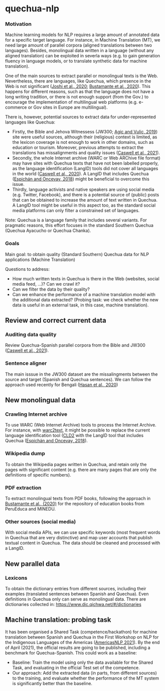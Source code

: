 # quechua-nlp

### Motivation

Machine learning models for NLP requires a large amount of annotated data for a specific target language. For instance, in Machine Translation (MT), we need large amount of parallel corpora (aligned translations between two languages). Besides, monolingual data written in a language (without any aligned translation) can be exploited in severla ways (e.g. to gain generation fluency in language models, or to translate synthetic data for machine translation). 

One of the main sources to extract parallel or monolingual texts is the Web. Nevertheless, there are languages, like Quechua, which presence in the Web is not significant ([Joshi et al., 2020](https://www.aclweb.org/anthology/2020.acl-main.560/); [Bustamante et al., 2020](https://www.aclweb.org/anthology/2020.lrec-1.356/)). This happens for different reasons, such as that the language does not have a long writing tradition, or there is not enough support (from the Gov.) to encourage the implementation of multilingual web platforms (e.g. e-commerce or Gov sites in Europe are multilingual). 

There is, however, potential sources to extract data for under-represented languages like Quechua: 
- Firstly, the Bible and Jehova Witnessess (JW300; [Agic and Vulic, 2019](https://www.aclweb.org/anthology/P19-1310/)) site were useful sources, although their (religious) context is limited, as the lexicon coverage is not enough to work in other domains, such as education or tourism. Moreover, previous attempts to extract the translations has missalignments and quality issues ([Caswell et al., 2021](https://arxiv.org/abs/2103.12028)). 
- Secondly, the whole Internet archive (WARC or Web ARChive file format) may have sites with Quechua texts that have not been labelled properly, as the language identification (LangID) tools did not cover all languages in the world ([Caswell et al., 2020](https://www.aclweb.org/anthology/2020.coling-main.579/)). A LangID that includes Quechua ([Espichán and Oncevay, 2018](https://link.springer.com/chapter/10.1007/978-3-319-90596-9_7)) might be beneficial to overcome this issue. 
- Thirdly, language activists and native speakers are using social media (e.g. Twitter, Facebook), and there is a potential source of (public) posts that can be obtained to increase the amount of text written in Quechua. A LangID tool might be useful in this aspect too, as the standard social media platforms can only filter a constrained set of languages. 

Note: Quechua is a language family that includes several variants. For pragmatic reasons, this effort focuses in the standard Southern Quechua (Quechua Ayacucho or Quechua Chanka). 

### Goals
Main goal: to obtain quality (Standard Southern) Quechua data for NLP applications (Machine Translation)

Questions to address:
- How much written texts in Quechua is there in the Web (websites, social media feed, ...)? Can we crawl it?
- Can we filter the data by their quality?
- Can we enhance the performance of a machine translation model with the additional data extracted? (Probing task: we check whether the new data is useful in an external task, in this case, machine translation).

## Review and correct current data

### Auditing data quality
Review Quechua-Spanish parallel corpora from the Bible and JW300 ([Caswell et al., 2021](https://arxiv.org/abs/2103.12028)). 

### Sentence aligner
The main isssue in the JW300 dataset are the missalingments between the source and target (Spanish and Quechua sentences). We can follow the approach used recently for Bengali ([Hasan et al., 2020](https://www.aclweb.org/anthology/2020.emnlp-main.207/))

## New monolingual data

### Crawling Internet archive
To use WARC (Web Internet Archive) tools to process the Internet Archive. For instance, with [warc2text](https://github.com/bitextor/warc2text), it might be possible to replace the current language identification tool ([CLD2](https://github.com/bitextor/cld2/tree/1b3d0bc2059ebb2b5abbdcb319e7d8a566cf5578) with the LangID tool that includes Quechua ([Espichán and Oncevay, 2018](https://link.springer.com/chapter/10.1007/978-3-319-90596-9_7)).

### Wikipedia dump
To obtain the Wikipedia pages written in Quechua, and retain only the pages with significant content (e.g. there are many pages that are only the definitions of specific numbers).

### PDF extraction
To extract monolingual texts from PDF books, following the approach in [Bustamante et al., (2020)](https://www.aclweb.org/anthology/2020.lrec-1.356/) for the repository of education books from PeruEduca and MINEDU.

### Other sources (social media)
With social media APIs, we can use specific keywords (most frequent words in Quechua that are very distinctive) and map user accounts that publish textual content in Quechua. The data should be cleaned and processed with a LangID.

## New parallel data

### Lexicons
To obtain the dictionary entries from different sources, including their examples (translated sentences between Spanish and Quechua). Even definitions in Quechua only can serve as monolingual data. There are dictionaries collected in: https://www.dic.qichwa.net/#/dictionaries

## Machine translation: probing task
It has been organised a Shared Task (competence/hackathon) for machine translation between Spanish and Quechua in the First Workshop on NLP for the Indigenous Languages of the Americas ([AmericasNLP 2021](http://turing.iimas.unam.mx/americasnlp/st.html)). By the end of April (2021), the official results are going to be published, including a benchmark for Quechua-Spanish. This could work as a baseline:
- Baseline: Train the model using only the data available for the Shared Task, and evaluating in the official Test set of the competence.
- Our approach: Add the extracted data (in parts, from different sources) to the training, and evaluate whether the performance of the MT system is significantly better than the baseline.

